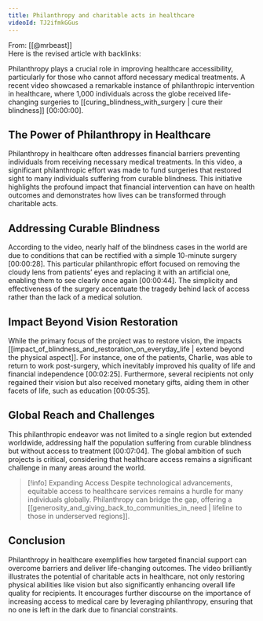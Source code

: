 ```yaml
---
title: Philanthropy and charitable acts in healthcare
videoId: TJ2ifmkGGus
---
```


From: [[@mrbeast]] <br/> 
Here is the revised article with backlinks:

Philanthropy plays a crucial role in improving healthcare accessibility, particularly for those who cannot afford necessary medical treatments. A recent video showcased a remarkable instance of philanthropic intervention in healthcare, where 1,000 individuals across the globe received life-changing surgeries to [[curing_blindness_with_surgery | cure their blindness]] <a class="yt-timestamp" data-t="00:00:00">[00:00:00]</a>.

## The Power of Philanthropy in Healthcare

Philanthropy in healthcare often addresses financial barriers preventing individuals from receiving necessary medical treatments. In this video, a significant philanthropic effort was made to fund surgeries that restored sight to many individuals suffering from curable blindness. This initiative highlights the profound impact that financial intervention can have on health outcomes and demonstrates how lives can be transformed through charitable acts.

## Addressing Curable Blindness

According to the video, nearly half of the blindness cases in the world are due to conditions that can be rectified with a simple 10-minute surgery <a class="yt-timestamp" data-t="00:00:28">[00:00:28]</a>. This particular philanthropic effort focused on removing the cloudy lens from patients’ eyes and replacing it with an artificial one, enabling them to see clearly once again <a class="yt-timestamp" data-t="00:00:44">[00:00:44]</a>. The simplicity and effectiveness of the surgery accentuate the tragedy behind lack of access rather than the lack of a medical solution.

## Impact Beyond Vision Restoration

While the primary focus of the project was to restore vision, the impacts [[impact_of_blindness_and_restoration_on_everyday_life | extend beyond the physical aspect]]. For instance, one of the patients, Charlie, was able to return to work post-surgery, which inevitably improved his quality of life and financial independence <a class="yt-timestamp" data-t="00:02:25">[00:02:25]</a>. Furthermore, several recipients not only regained their vision but also received monetary gifts, aiding them in other facets of life, such as education <a class="yt-timestamp" data-t="00:05:35">[00:05:35]</a>.

## Global Reach and Challenges

This philanthropic endeavor was not limited to a single region but extended worldwide, addressing half the population suffering from curable blindness but without access to treatment <a class="yt-timestamp" data-t="00:07:04">[00:07:04]</a>. The global ambition of such projects is critical, considering that healthcare access remains a significant challenge in many areas around the world.

> [!info] Expanding Access
> Despite technological advancements, equitable access to healthcare services remains a hurdle for many individuals globally. Philanthropy can bridge the gap, offering a [[generosity_and_giving_back_to_communities_in_need | lifeline to those in underserved regions]].

## Conclusion

Philanthropy in healthcare exemplifies how targeted financial support can overcome barriers and deliver life-changing outcomes. The video brilliantly illustrates the potential of charitable acts in healthcare, not only restoring physical abilities like vision but also significantly enhancing overall life quality for recipients. It encourages further discourse on the importance of increasing access to medical care by leveraging philanthropy, ensuring that no one is left in the dark due to financial constraints.